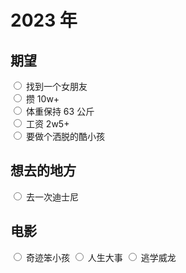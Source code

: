 # 2023 年

## 期望

<input type="radio" /> 找到一个女朋友  
<input type="radio" /> 攒 10w+  
<input type="radio" /> 体重保持 63 公斤  
<input type="radio" /> 工资 2w5+  
<input type="radio" /> 要做个洒脱的酷小孩

## 想去的地方

<input type="radio" /> 去一次迪士尼

## 电影

<input type="radio" /> 奇迹笨小孩
<input type="radio" /> 人生大事
<input type="radio" /> 逃学威龙
